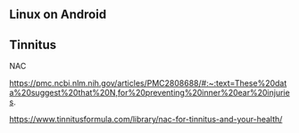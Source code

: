 
## Linux on Android

## Tinnitus

NAC

https://pmc.ncbi.nlm.nih.gov/articles/PMC2808688/#:~:text=These%20data%20suggest%20that%20N,for%20preventing%20inner%20ear%20injuries.

https://www.tinnitusformula.com/library/nac-for-tinnitus-and-your-health/
